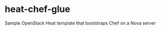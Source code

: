heat-chef-glue
==============

Sample OpenStack Heat template that bootstraps Chef on a Nova server
